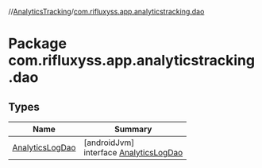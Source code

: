 //[AnalyticsTracking](../../index.md)/[com.rifluxyss.app.analyticstracking.dao](index.md)

# Package com.rifluxyss.app.analyticstracking.dao

## Types

| Name | Summary |
|---|---|
| [AnalyticsLogDao](-analytics-log-dao/index.md) | [androidJvm]<br>interface [AnalyticsLogDao](-analytics-log-dao/index.md) |
